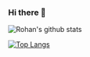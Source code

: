 ### Hi there 👋


![Rohan's github stats](https://github-readme-stats.vercel.app/api?username=RohanJnr&show_icons=true&theme=dracula)

[![Top Langs](https://github-readme-stats.vercel.app/api/top-langs/?username=RohanJnr&layout=compact&theme=dracula)](https://github.com/anuraghazra/github-readme-stats)
